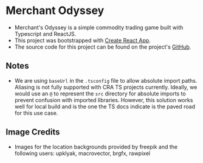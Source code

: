 # Merchant Odyssey

- Merchant's Odyssey is a simple commodity trading game built with Typescript and ReactJS.
- This project was bootstrapped with [Create React App](https://github.com/facebook/create-react-app).
- The source code for this project can be found on the project's [GitHub](https://github.com/markarenz/spice-hustle).

## Notes

- We are using `baseUrl` in the `.tsconfig` file to allow absolute import paths. Aliasing is not fully supported with CRA TS projects currently. Ideally, we would use an `@` to represent the `src` directory for absolute imports to prevent confusion with imported libraries. However, this solution works well for local build and is the one the TS docs indicate is the paved road for this use case.

## Image Credits

- Images for the location backgrounds provided by freepik and the following users: upklyak, macrovector, brgfx, rawpixel
